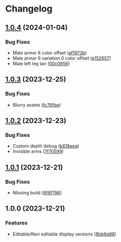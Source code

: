 # Changelog

## [1.0.4](https://github.com/Zenoo/labrute-static-fla-parser/compare/v1.0.3...v1.0.4) (2024-01-04)


### Bug Fixes

* Male armor 6 color offset ([af1972b](https://github.com/Zenoo/labrute-static-fla-parser/commit/af1972b91721a27065274c36d4658c9c961b17b0))
* Male armor 6 variation 0 color offset ([e152657](https://github.com/Zenoo/labrute-static-fla-parser/commit/e1526572d63168c3ba8baa13b55220b762764cc2))
* Male left leg tan ([00c0956](https://github.com/Zenoo/labrute-static-fla-parser/commit/00c0956108eb09c93f6584899323c8e7ce69a539))

## [1.0.3](https://github.com/Zenoo/labrute-static-fla-parser/compare/v1.0.2...v1.0.3) (2023-12-25)


### Bug Fixes

* Blurry assets ([fc76fbe](https://github.com/Zenoo/labrute-static-fla-parser/commit/fc76fbe2c83ff07c307f00dbdedc915d4d3f47ee))

## [1.0.2](https://github.com/Zenoo/labrute-static-fla-parser/compare/v1.0.1...v1.0.2) (2023-12-23)


### Bug Fixes

* Custom depth debug ([b618eea](https://github.com/Zenoo/labrute-static-fla-parser/commit/b618eea75bbfaffa690fbd93dfe25d1cc3d71b40))
* Invisible arms ([7f70599](https://github.com/Zenoo/labrute-static-fla-parser/commit/7f705999a4344c6a492fd2e9922b6a738091f580))

## [1.0.1](https://github.com/Zenoo/labrute-static-fla-parser/compare/v1.0.0...v1.0.1) (2023-12-21)


### Bug Fixes

* Missing build ([6f6f796](https://github.com/Zenoo/labrute-static-fla-parser/commit/6f6f7964a746eccc8d66d2b4826233f95baf5be1))

## 1.0.0 (2023-12-21)


### Features

* Editable/Non editable display versions ([8bb9a96](https://github.com/Zenoo/labrute-static-fla-parser/commit/8bb9a9601c8c34aa8cc088036f32b821c95ec47e))
